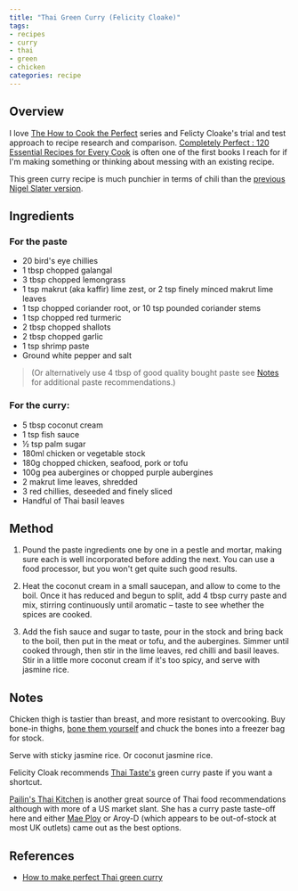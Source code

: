 ```yaml
---
title: "Thai Green Curry (Felicity Cloake)"
tags:
- recipes
- curry
- thai
- green
- chicken
categories: recipe
---
```


## Overview
I love [The How to Cook the Perfect](https://www.theguardian.com/food/series/how-to-cook-the-perfect----) series and Felicty Cloake's trial and test approach to recipe research and comparison. [Completely Perfect : 120 Essential Recipes for Every Cook](https://www.hive.co.uk/Product/Felicity-Cloake/Completely-Perfect--120-Essential-Recipes-for-Every-Cook/22720869) is often one of the first books I reach for if I'm making something or thinking about messing with an existing recipe.

This green curry recipe is much punchier in terms of chili than the [previous Nigel Slater version](https://wmcdonald404.github.io/github-pages/recipes/2024-10-20-thai-green-curry-nigel-slaters.html).

## Ingredients
### For the paste 
- 20 bird's eye chillies
- 1 tbsp chopped galangal
- 3 tbsp chopped lemongrass
- 1 tsp makrut (aka kaffir) lime zest, or 2 tsp finely minced makrut lime leaves
- 1 tsp chopped coriander root, or 10 tsp pounded coriander stems
- 1 tsp chopped red turmeric
- 2 tbsp chopped shallots
- 2 tbsp chopped garlic
- 1 tsp shrimp paste
- Ground white pepper and salt


> (Or alternatively use 4 tbsp of good quality bought paste see [Notes](#notes) for additional paste recommendations.)

### For the curry:
- 5 tbsp coconut cream
- 1 tsp fish sauce
- ½ tsp palm sugar
- 180ml chicken or vegetable stock
- 180g chopped chicken, seafood, pork or tofu
- 100g pea aubergines or chopped purple aubergines
- 2 makrut lime leaves, shredded
- 3 red chillies, deseeded and finely sliced
- Handful of Thai basil leaves

## Method
1. Pound the paste ingredients one by one in a pestle and mortar, making sure each is well incorporated before adding the next. You can use a food processor, but you won't get quite such good results.

2. Heat the coconut cream in a small saucepan, and allow to come to the boil. Once it has reduced and begun to split, add 4 tbsp curry paste and mix, stirring continuously until aromatic – taste to see whether the spices are cooked.

3. Add the fish sauce and sugar to taste, pour in the stock and bring back to the boil, then put in the meat or tofu, and the aubergines. Simmer until cooked through, then stir in the lime leaves, red chilli and basil leaves. Stir in a little more coconut cream if it's too spicy, and serve with jasmine rice.

## Notes
Chicken thigh is tastier than breast, and more resistant to overcooking. Buy bone-in thighs, [bone them yourself](https://www.kochkochin.com/products/victorinox-semi-flexible-boning-knife-yellow) and chuck the bones into a freezer bag for stock.

Serve with sticky jasmine rice. Or coconut jasmine rice.

Felicity Cloak recommends [Thai Taste's](https://www.thaitaste.co.uk/curry-pastes/green-curry-paste) green curry paste if you want a shortcut.

[Pailin's Thai Kitchen](https://www.youtube.com/@PailinsKitchen) is another great source of Thai food recommendations although with more of a US market slant. She has a curry paste taste-off here [](https://www.youtube.com/watch?v=jq2FXjZk8bk) and either [Mae Ploy](https://www.souschef.co.uk/products/mae-ploy-green-curry-paste) or Aroy-D (which appears to be out-of-stock at most UK outlets) came out as the best options.

## References
- [How to make perfect Thai green curry](https://www.theguardian.com/lifeandstyle/wordofmouth/2010/sep/23/make-perfect-thai-green-curry)